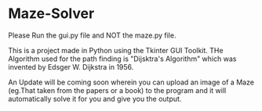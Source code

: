 # Maze-Solver

Please Run the gui.py file and NOT the maze.py file. 

This is a project made in Python using the Tkinter GUI Toolkit. 
THe Algorithm used for the path finding is "Dijsktra's Algorithm" which was invented by Edsger W. Dijkstra in 1956.

An Update will be coming soon wherein you can upload an image of a Maze (eg.That taken from the papers or a book) to the program and it will automatically solve it for you and give you the output. 
